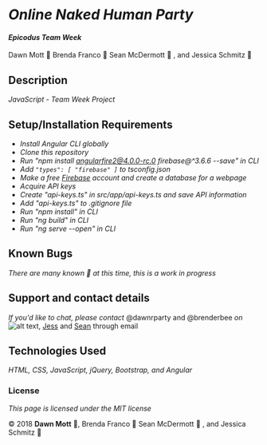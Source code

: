 <!-- Twitter icon from https://github.com/carlsednaoui/gitsocial -->
[1.1]: http://i.imgur.com/tXSoThF.png (twitter icon with padding)

# _Online Naked Human Party_


#### _Epicodus Team Week_

Dawn Mott :sunrise_over_mountains: Brenda Franco :honeybee: Sean McDermott :snake: , and Jessica Schmitz :koala:

## Description
_JavaScript - Team Week Project_

## Setup/Installation Requirements

* _Install Angular CLI globally_
* _Clone this repository_
* _Run "npm install angularfire2@4.0.0-rc.0 firebase@^3.6.6 --save" in CLI_
* _Add `"types": [ "firebase" ]` to tsconfig.json_
* _Make a free [Firebase](https://firebase.google.com/) account and create a database for a webpage_
* _Acquire API keys_
* _Create "api-keys.ts" in src/app/api-keys.ts and save API information_
* _Add "api-keys.ts" to .gitignore file_
* _Run "npm install" in CLI_
* _Run "ng build" in CLI_
* _Run "ng serve --open" in CLI_

## Known Bugs

_There are many known :bug: at this time, this is a work in progress_

## Support and contact details

_If you'd like to chat, please contact_ @dawnrparty and @brenderbee _on_ ![alt text][1.1],  [Jess](Schmitz.jessical@gmail.com) and [Sean](seanjmac@hotmail.com) through email

## Technologies Used

_HTML, CSS, JavaScript, jQuery, Bootstrap, and Angular_

### License

*This page is licensed under the MIT license*

&copy; 2018 **Dawn Mott** :sunrise_over_mountains:, Brenda Franco :honeybee: Sean McDermott :snake: , and Jessica Schmitz :koala:
